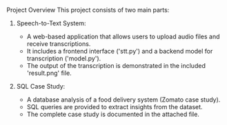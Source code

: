 Project Overview
This project consists of two main parts:  

1. Speech-to-Text System:  
   - A web-based application that allows users to upload audio files and receive transcriptions.  
   - It includes a frontend interface ('stt.py') and a backend model for transcription ('model.py').  
   - The output of the transcription is demonstrated in the included 'result.png' file.  

2. SQL Case Study:  
   - A database analysis of a food delivery system (Zomato case study).  
   - SQL queries are provided to extract insights from the dataset.  
   - The complete case study is documented in the attached file.